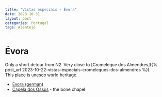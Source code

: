 ```yaml
---
title: "Vistas especiais - Évora"
date: 2023-10-31
layout: post
categories: Portugal
tags: Alentejo
---
```


# Évora

Only a short detour from N2. Very close to [Cromeleque dos Almendres]({% post_url 2023-10-22-vistas-especiais-cromeleques-dos-almendres %}).
This place is unesco world heritage. 

* [Évora (german)](https://de.wikipedia.org/wiki/%C3%89vora)
* [Capela dos Ossos](https://igrejadesaofrancisco.pt/capela-dos-ossos/) - the bone chapel
